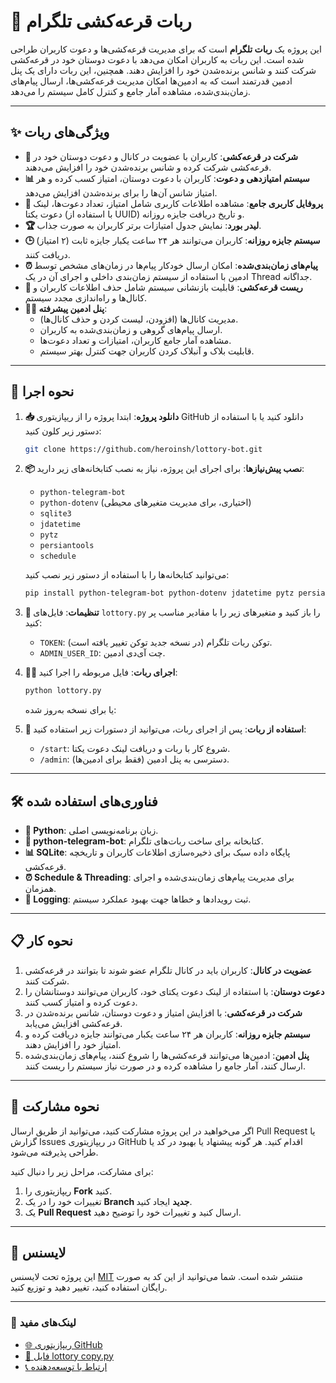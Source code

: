 # 🎲 ربات قرعه‌کشی تلگرام

این پروژه یک **ربات تلگرام** است که برای مدیریت قرعه‌کشی‌ها و دعوت کاربران طراحی شده است. این ربات به کاربران امکان می‌دهد با دعوت دوستان خود در قرعه‌کشی شرکت کنند و شانس برنده‌شدن خود را افزایش دهند. همچنین، این ربات دارای یک پنل ادمین قدرتمند است که به ادمین‌ها امکان مدیریت قرعه‌کشی‌ها، ارسال پیام‌های زمان‌بندی‌شده، مشاهده آمار جامع و کنترل کامل سیستم را می‌دهد.

---

## ✨ ویژگی‌های ربات

- **🎉 شرکت در قرعه‌کشی**: کاربران با عضویت در کانال و دعوت دوستان خود در قرعه‌کشی شرکت کرده و شانس برنده‌شدن خود را افزایش می‌دهند.
- **📊 سیستم امتیازدهی و دعوت**: کاربران با دعوت دوستان، امتیاز کسب کرده و هر امتیاز شانس آن‌ها را برای برنده‌شدن افزایش می‌دهد.
- **👤 پروفایل کاربری جامع**: مشاهده اطلاعات کاربری شامل امتیاز، تعداد دعوت‌ها، لینک دعوت یکتا (با استفاده از UUID) و تاریخ دریافت جایزه روزانه.
- **🏆 لیدر بورد**: نمایش جدول امتیازات برتر کاربران به صورت جذاب.
- **🕒 سیستم جایزه روزانه**: کاربران می‌توانند هر ۲۴ ساعت یکبار جایزه ثابت (۲ امتیاز) دریافت کنند.
- **⏰ پیام‌های زمان‌بندی‌شده**: امکان ارسال خودکار پیام‌ها در زمان‌های مشخص توسط ادمین با استفاده از سیستم زمان‌بندی داخلی و اجرای آن در یک Thread جداگانه.
- **🔄 ریست قرعه‌کشی**: قابلیت بازنشانی سیستم شامل حذف اطلاعات کاربران و کانال‌ها و راه‌اندازی مجدد سیستم.
- **👨‍💻 پنل ادمین پیشرفته**:
  - مدیریت کانال‌ها (افزودن، لیست کردن و حذف کانال‌ها).
  - ارسال پیام‌های گروهی و زمان‌بندی‌شده به کاربران.
  - مشاهده آمار جامع کاربران، امتیازات و تعداد دعوت‌ها.
  - قابلیت بلاک و آنبلاک کردن کاربران جهت کنترل بهتر سیستم.

---

## 🚀 نحوه اجرا

1. **📥 دانلود پروژه**: ابتدا پروژه را از ریپازیتوری GitHub دانلود کنید یا با استفاده از دستور زیر کلون کنید:

   ```bash
   git clone https://github.com/heroinsh/lottory-bot.git
   ```

2. **📦 نصب پیش‌نیازها**: برای اجرای این پروژه، نیاز به نصب کتابخانه‌های زیر دارید:

   - `python-telegram-bot`
   - `python-dotenv` (اختیاری، برای مدیریت متغیرهای محیطی)
   - `sqlite3`
   - `jdatetime`
   - `pytz`
   - `persiantools`
   - `schedule`

   می‌توانید کتابخانه‌ها را با استفاده از دستور زیر نصب کنید:

   ```bash
   pip install python-telegram-bot python-dotenv jdatetime pytz persiantools schedule
   ```

3. **🔧 تنظیمات**: فایل‌های `lottory.py` را باز کنید و متغیرهای زیر را با مقادیر مناسب پر کنید:
   - `TOKEN`: توکن ربات تلگرام (در نسخه جدید توکن تغییر یافته است).
   - `ADMIN_USER_ID`: چت آی‌دی ادمین.

4. **🏃‍♂️ اجرای ربات**: فایل مربوطه را اجرا کنید:
   
   ```bash
   python lottory.py
   ```
   یا برای نسخه به‌روز شده:
5. **🤖 استفاده از ربات**: پس از اجرای ربات، می‌توانید از دستورات زیر استفاده کنید:
   - `/start`: شروع کار با ربات و دریافت لینک دعوت یکتا.
   - `/admin`: دسترسی به پنل ادمین (فقط برای ادمین‌ها).

---

## 🛠️ فناوری‌های استفاده شده

- **📄 Python**: زبان برنامه‌نویسی اصلی.
- **🤖 python-telegram-bot**: کتابخانه برای ساخت ربات‌های تلگرام.
- **📊 SQLite**: پایگاه داده سبک برای ذخیره‌سازی اطلاعات کاربران و تاریخچه قرعه‌کشی.
- **⏰ Schedule & Threading**: برای مدیریت پیام‌های زمان‌بندی‌شده و اجرای همزمان.
- **📝 Logging**: ثبت رویدادها و خطاها جهت بهبود عملکرد سیستم.

---

## 📋 نحوه کار

1. **عضویت در کانال**: کاربران باید در کانال تلگرام عضو شوند تا بتوانند در قرعه‌کشی شرکت کنند.
2. **دعوت دوستان**: با استفاده از لینک دعوت یکتای خود، کاربران می‌توانند دوستانشان را دعوت کرده و امتیاز کسب کنند.
3. **شرکت در قرعه‌کشی**: با افزایش امتیاز و دعوت دوستان، شانس برنده‌شدن در قرعه‌کشی افزایش می‌یابد.
4. **سیستم جایزه روزانه**: کاربران هر ۲۴ ساعت یکبار می‌توانند جایزه دریافت کرده و امتیاز خود را افزایش دهند.
5. **پنل ادمین**: ادمین‌ها می‌توانند قرعه‌کشی‌ها را شروع کنند، پیام‌های زمان‌بندی‌شده ارسال کنند، آمار جامع را مشاهده کرده و در صورت نیاز سیستم را ریست کنند.

---

## 🤝 نحوه مشارکت

اگر می‌خواهید در این پروژه مشارکت کنید، می‌توانید از طریق ارسال Pull Request یا گزارش Issues در ریپازیتوری GitHub اقدام کنید. هر گونه پیشنهاد یا بهبود در کد یا طراحی پذیرفته می‌شود.

برای مشارکت، مراحل زیر را دنبال کنید:

1. ریپازیتوری را **Fork** کنید.
2. تغییرات خود را در یک **Branch جدید** ایجاد کنید.
3. یک **Pull Request** ارسال کنید و تغییرات خود را توضیح دهید.

---

## 📜 لایسنس

این پروژه تحت لایسنس [MIT](LICENSE) منتشر شده است. شما می‌توانید از این کد به صورت رایگان استفاده کنید، تغییر دهید و توزیع کنید.

---

### 🔗 لینک‌های مفید

- [🌐 ریپازیتوری GitHub](https://github.com/heroinsh/lottory-bot)
- [📄 فایل lottory copy.py](lottory_copy.py)
- [📞 ارتباط با توسعه‌دهنده](https://t.me/Holwin_P)
```
